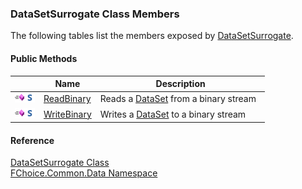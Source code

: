 ﻿### DataSetSurrogate Class Members

The following tables list the members exposed by [DataSetSurrogate](FChoice.Common~FChoice.Common.Data.DataSetSurrogate.md).

#### Public Methods

|   | Name | Description |
| --- | --- | --- |
| ![Public Method](dotnetimages/publicMethod.png)![static (Shared in Visual Basic)](dotnetimages/static.png) | [ReadBinary](FChoice.Common~FChoice.Common.Data.DataSetSurrogate~ReadBinary.md) | Reads a [DataSet](ms-help://MS.NETFrameworkSDKv1.1/cpref/html/frlrfSystemDataDataSetClassTopic.htm) from a binary stream   |
| ![Public Method](dotnetimages/publicMethod.png)![static (Shared in Visual Basic)](dotnetimages/static.png) | [WriteBinary](FChoice.Common~FChoice.Common.Data.DataSetSurrogate~WriteBinary.md) | Writes a [DataSet](ms-help://MS.NETFrameworkSDKv1.1/cpref/html/frlrfSystemDataDataSetClassTopic.htm) to a binary stream   |

#### Reference

[DataSetSurrogate Class](FChoice.Common~FChoice.Common.Data.DataSetSurrogate.md)  
[FChoice.Common.Data Namespace](FChoice.Common~FChoice.Common.Data_namespace.md)